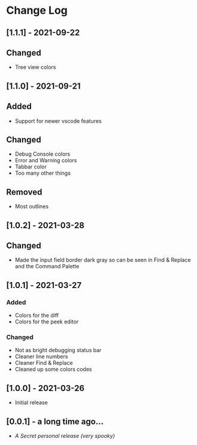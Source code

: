 # Change Log

## [1.1.1] - 2021-09-22

## Changed

- Tree view colors

## [1.1.0] - 2021-09-21

## Added

- Support for newer vscode features

## Changed

- Debug Console colors
- Error and Warning colors
- Tabbar color
- Too many other things

## Removed

- Most outlines

## [1.0.2] - 2021-03-28

## Changed

- Made the input field border dark gray so can be seen in Find & Replace and the Command Palette

## [1.0.1] - 2021-03-27

### Added

- Colors for the diff
- Colors for the peek editor

### Changed

- Not as bright debugging status bar
- Cleaner line numbers
- Cleaner Find & Replace
- Cleaned up some colors codes

## [1.0.0] - 2021-03-26

- Initial release

## [0.0.1] - a long time ago...

- _A Secret personal release (very spooky)_
